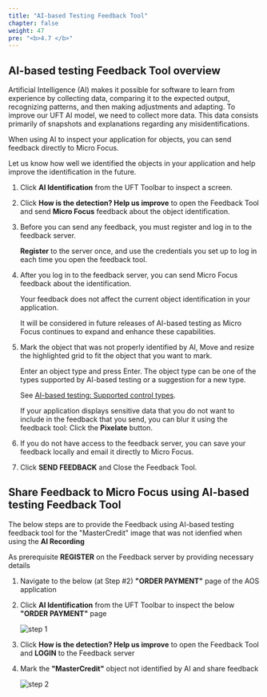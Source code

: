 ```yaml
---
title: "AI-based Testing Feedback Tool"
chapter: false
weight: 47
pre: "<b>4.7 </b>"
---
```


## AI-based testing Feedback Tool overview

Artificial Intelligence (AI) makes it possible for software to learn from experience by collecting data, comparing it to the expected output, recognizing patterns, and then making adjustments and adapting.
To improve our UFT AI model, we need to collect more data. This data consists primarily of snapshots and explanations regarding any misidentifications.

When using AI to inspect your application for objects, you can send feedback directly to Micro Focus.

Let us know how well we identified the objects in your application and help improve the identification in the future.

1.	Click **AI Identification** from the UFT Toolbar to inspect a screen.

2.	Click **How is the detection? Help us improve** to open the Feedback Tool and send **Micro Focus** feedback about the object identification.

3.	Before you can send any feedback, you must register and log in to the feedback server.

	**Register** to the server once, and use the credentials you set up to log in each time you open the feedback tool.

4. After you log in to the feedback server, you can send Micro Focus feedback about the identification.

	Your feedback does not affect the current object identification in your application.

	It will be considered in future releases of AI-based testing as Micro Focus continues to expand and enhance these capabilities.

5. Mark the object that was not properly identified by AI, Move and resize the highlighted grid to fit the object that you want to mark.

	Enter an object type and press Enter. The object type can be one of the types supported by AI-based testing or a suggestion for a new type.

	See [AI-based testing: Supported control types](https://admhelp.microfocus.com/uft/en/15.0-15.0.2/UFT_Help/Content/User_Guide/AI-supported-types.htm).

	If your application displays sensitive data that you do not want to include in the feedback that you send, you can blur it using the feedback tool: Click the **Pixelate**  button.

6. If you do not have access to the feedback server, you can save your feedback locally and email it directly to Micro Focus.

7.	Click **SEND FEEDBACK** and Close the Feedback Tool.

## Share Feedback to Micro Focus using AI-based testing Feedback Tool

The below steps are to provide the Feedback using AI-based testing feedback tool for the "MasterCredit" image that was not idenfied when using the **AI Recording**

As prerequisite **REGISTER** on the Feedback server by providing necessary details

1.	Navigate to the below (at Step #2) **"ORDER PAYMENT"** page of the AOS application

2.	Click **AI Identification** from the UFT Toolbar to inspect the below **"ORDER PAYMENT"** page

	![step 1](/images/30_Create_UFT_AI_Based_Test/feedback.PNG)

3. Click **How is the detection? Help us improve** to open the Feedback Tool and **LOGIN** to the Feedback server

4. Mark the **"MasterCredit"** object not identified by AI and share feedback

	![step 2](/images/30_Create_UFT_AI_Based_Test/master_credit.png)

